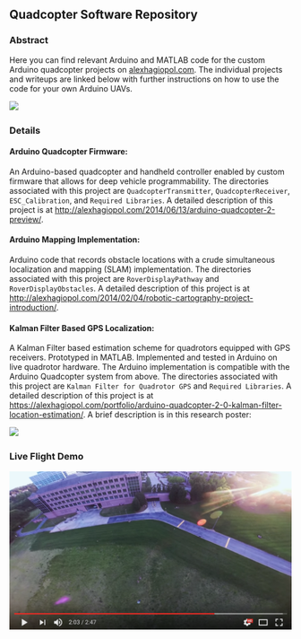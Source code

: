 ## Quadcopter Software Repository
### Abstract
Here you can find relevant Arduino and MATLAB code for the custom Arduino quadcopter projects on [alexhagiopol.com](https://alexhagiopol.com/portfolio/arduino-quadcopter-live-demo/). The individual projects and writeups are linked below with further instructions on how to use the code for your own Arduino UAVs.

<img src="https://alexhagiopol.files.wordpress.com/2014/09/quadcopter-splash-page.jpg" width="500">

### Details
#### Arduino Quadcopter Firmware: 
An Arduino-based quadcopter and handheld controller enabled by custom firmware that allows for deep vehicle programmability. 
The directories associated with this project are `QuadcopterTransmitter`, `QuadcopterReceiver`, `ESC_Calibration`, and `Required Libraries`.
A detailed description of this project is at http://alexhagiopol.com/2014/06/13/arduino-quadcopter-2-preview/. 

#### Arduino Mapping Implementation:
Arduino code that records obstacle locations with a crude simultaneous localization and mapping (SLAM) implementation.
The directories associated with this project are `RoverDisplayPathway` and `RoverDisplayObstacles`.
A detailed description of this project is at http://alexhagiopol.com/2014/02/04/robotic-cartography-project-introduction/.

#### Kalman Filter Based GPS Localization:
A Kalman Filter based estimation scheme for quadrotors equipped with GPS receivers. 
Prototyped in MATLAB. Implemented and tested in Arduino on live quadrotor hardware. 
The Arduino implementation is compatible with the Arduino Quadcopter system from above.
The directories associated with this project are `Kalman Filter for Quadrotor GPS` and `Required Libraries`. 
A detailed description of this project is at https://alexhagiopol.com/portfolio/arduino-quadcopter-2-0-kalman-filter-location-estimation/. A brief description is in this research poster:

<img src="figures/kalman-filter-poster.png" width="600">

### Live Flight Demo
[![demo](figures/video_thumbnail.png)](https://www.youtube.com/watch?v=WuHXO8XvEYg#t=0s "Quadrotor Demo")
